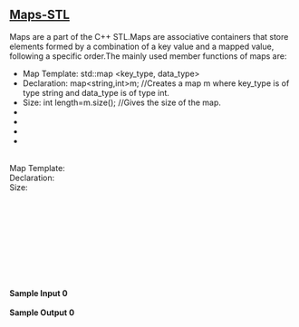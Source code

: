 ## **[Maps-STL](https://www.hackerrank.com/challenges/cpp-maps)** 
Maps are a part of the C++ STL.Maps are associative containers that store elements formed by a combination of a key value and a mapped value, following a specific order.The mainly used member functions of maps are:<br><ul><li>Map Template:
std::map <key_type, data_type></li><li>Declaration:
map<string,int>m; //Creates a map m where key_type is of type string and data_type is of type int.</li><li>Size:
int length=m.size(); //Gives the size of the map.</li><li></li><li></li><li></li><li></li></ul><br>Map Template:<br>Declaration:<br>Size:<br><br><br><br><br><br><br><br><br><br><br>**Sample Input 0**<br><br>**Sample Output 0**<br><br>